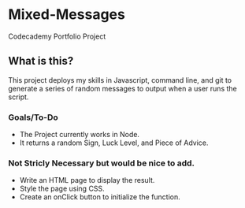 # Mixed-Messages
Codecademy Portfolio Project 

## What is this?
This project deploys my skills in Javascript, command line, and git to generate a series of random messages to output when a user runs the script. 

### Goals/To-Do
+ The Project currently works in Node. 
+ It returns a random Sign, Luck Level, and Piece of Advice. 

### Not Stricly Necessary but would be nice to add. 
+ Write an HTML page to display the result.
+ Style the page using CSS.
+ Create an onClick button to initialize the function. 